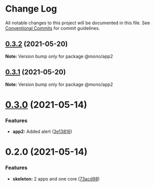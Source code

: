 # Change Log

All notable changes to this project will be documented in this file.
See [Conventional Commits](https://conventionalcommits.org) for commit guidelines.

## [0.3.2](https://github.com/sbogdaniuk/mono/compare/@mono/app2@0.3.1...@mono/app2@0.3.2) (2021-05-20)

**Note:** Version bump only for package @mono/app2





## [0.3.1](https://github.com/sbogdaniuk/mono/compare/@mono/app2@0.3.0...@mono/app2@0.3.1) (2021-05-20)

**Note:** Version bump only for package @mono/app2





# [0.3.0](https://github.com/sbogdaniuk/mono/compare/@mono/app2@0.2.0...@mono/app2@0.3.0) (2021-05-14)


### Features

* **app2:** Added alert ([3e13816](https://github.com/sbogdaniuk/mono/commit/3e13816d460b101d86822260eeaaa670aef97c3d))





# 0.2.0 (2021-05-14)


### Features

* **skeleton:** 2 apps and one core ([73acd98](https://github.com/sbogdaniuk/mono/commit/73acd98873c088c05f2f8bf93099a32bab74a344))
